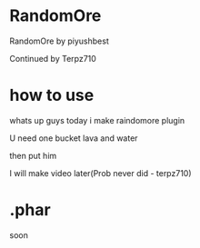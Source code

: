 # RandomOre
RandomOre by piyushbest

Continued by Terpz710

# how to use
whats up guys today i make raindomore plugin

U need one bucket lava and water

then put him 

I will make video later(Prob never did - terpz710)

# .phar

soon
